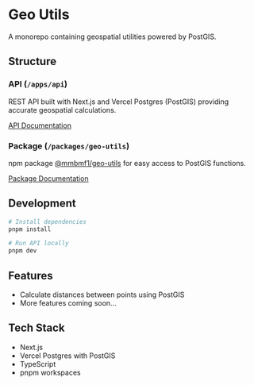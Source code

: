 # Geo Utils

A monorepo containing geospatial utilities powered by PostGIS.

## Structure

### API (`/apps/api`)

REST API built with Next.js and Vercel Postgres (PostGIS) providing accurate geospatial calculations.

[API Documentation](apps/api/README.md)

### Package (`/packages/geo-utils`)

npm package [@mmbmf1/geo-utils](https://www.npmjs.com/package/@mmbmf1/geo-utils) for easy access to PostGIS functions.

[Package Documentation](packages/geo-utils/README.md)

## Development

```bash
# Install dependencies
pnpm install

# Run API locally
pnpm dev
```

## Features

- Calculate distances between points using PostGIS
- More features coming soon...

## Tech Stack

- Next.js
- Vercel Postgres with PostGIS
- TypeScript
- pnpm workspaces
